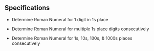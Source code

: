 ## Specifications

* Determine Roman Numeral for 1 digit in 1s place

* Determine Roman Numeral for multiple 1s place digits consecutively

* Determine Roman Numeral for 1s, 10s, 100s, & 1000s places consecutively
